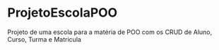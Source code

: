 # ProjetoEscolaPOO
Projeto de uma escola para a matéria de POO com os CRUD de Aluno, Curso, Turma e Matricula
